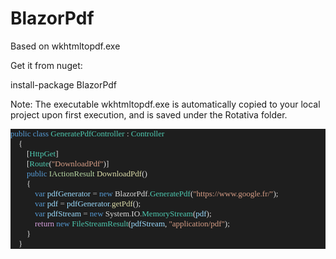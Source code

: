 # BlazorPdf

Based on wkhtmltopdf.exe

Get it from nuget:

install-package BlazorPdf

Note: The executable wkhtmltopdf.exe is automatically copied to your local project upon first execution, and is saved under the Rotativa folder.

<pre style="font-family:Consolas;font-size:13px;color:gainsboro;background:#1e1e1e;"><span style="color:#569cd6;">public</span>&nbsp;<span style="color:#569cd6;">class</span>&nbsp;<span style="color:#4ec9b0;">GeneratePdfController</span>&nbsp;:&nbsp;<span style="color:#4ec9b0;">Controller</span>
&nbsp;&nbsp;&nbsp;&nbsp;{
&nbsp;&nbsp;&nbsp;&nbsp;&nbsp;&nbsp;&nbsp;&nbsp;[<span style="color:#4ec9b0;">HttpGet</span>]
&nbsp;&nbsp;&nbsp;&nbsp;&nbsp;&nbsp;&nbsp;&nbsp;[<span style="color:#4ec9b0;">Route</span>(<span style="color:#d69d85;">&quot;DownloadPdf&quot;</span>)]
&nbsp;&nbsp;&nbsp;&nbsp;&nbsp;&nbsp;&nbsp;&nbsp;<span style="color:#569cd6;">public</span>&nbsp;<span style="color:#b8d7a3;">IActionResult</span>&nbsp;<span style="color:#dcdcaa;">DownloadPdf</span>()
&nbsp;&nbsp;&nbsp;&nbsp;&nbsp;&nbsp;&nbsp;&nbsp;{
&nbsp;&nbsp;&nbsp;&nbsp;&nbsp;&nbsp;&nbsp;&nbsp;&nbsp;&nbsp;&nbsp;&nbsp;<span style="color:#569cd6;">var</span>&nbsp;<span style="color:#9cdcfe;">pdfGenerator</span>&nbsp;<span style="color:#b4b4b4;">=</span>&nbsp;<span style="color:#569cd6;">new</span>&nbsp;BlazorPdf<span style="color:#b4b4b4;">.</span><span style="color:#4ec9b0;">GeneratePdf</span>(<span style="color:#d69d85;">&quot;https://www.google.fr/&quot;</span>);
&nbsp;&nbsp;&nbsp;&nbsp;&nbsp;&nbsp;&nbsp;&nbsp;&nbsp;&nbsp;&nbsp;&nbsp;<span style="color:#569cd6;">var</span>&nbsp;<span style="color:#9cdcfe;">pdf</span>&nbsp;<span style="color:#b4b4b4;">=</span>&nbsp;<span style="color:#9cdcfe;">pdfGenerator</span><span style="color:#b4b4b4;">.</span><span style="color:#dcdcaa;">getPdf</span>();
&nbsp;&nbsp;&nbsp;&nbsp;&nbsp;&nbsp;&nbsp;&nbsp;&nbsp;&nbsp;&nbsp;&nbsp;<span style="color:#569cd6;">var</span>&nbsp;<span style="color:#9cdcfe;">pdfStream</span>&nbsp;<span style="color:#b4b4b4;">=</span>&nbsp;<span style="color:#569cd6;">new</span>&nbsp;System<span style="color:#b4b4b4;">.</span>IO<span style="color:#b4b4b4;">.</span><span style="color:#4ec9b0;">MemoryStream</span>(<span style="color:#9cdcfe;">pdf</span>);
&nbsp;&nbsp;&nbsp;&nbsp;&nbsp;&nbsp;&nbsp;&nbsp;&nbsp;&nbsp;&nbsp;&nbsp;<span style="color:#d8a0df;">return</span>&nbsp;<span style="color:#569cd6;">new</span>&nbsp;<span style="color:#4ec9b0;">FileStreamResult</span>(<span style="color:#9cdcfe;">pdfStream</span>,&nbsp;<span style="color:#d69d85;">&quot;application/pdf&quot;</span>);
&nbsp;&nbsp;&nbsp;&nbsp;&nbsp;&nbsp;&nbsp;&nbsp;}
&nbsp;&nbsp;&nbsp;&nbsp;}</pre>
